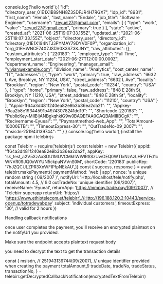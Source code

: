 console.log('hello world');{
  "id": "directory_user_01E1X1B89NH8Z3SDFJR4H7RGX7",
  "idp_id": "8931",
  "first_name": "Henok",
  "last_name": "Endale",
  "job_title": "Software Engineer",
  "username": "zeyuel27@gmail.com",
  "emails": [
    {
      "type": "work",
      "value": "zeyuel27@gmail.com",
      "primary": true
    }
  ],
  "state": "active",
  "created_at": "2021-06-25T19:07:33.155Z",
  "updated_at": "2021-06-25T19:07:33.155Z",
  "object": "directory_user",
  "directory_id": "directory_01E1X194NTJ3PYMAY79DYV0F0P",
  "organization_id": "org_01EHWNCE74X7JSDV0X3SZ3KJNY",
  "raw_attributes": {},
  "custom_attributes": {
    "220183": "<custom-mapped value>",
    "employee_type": "Full Time",
    "employment_start_date": "2021-06-27T12:00:00.000Z",
    "department_name": "Engineering",
    "manager_email": "vivian@example.com",
    "division_name": "Analytics",
    "cost_center_name": "IT",
    "addresses": [
      {
        "type": "work",
        "primary": true,
        "raw_address": "6632 L Ave, Brooklyn, NY 11234, USA",
        "street_address": "6632 L Ave",
        "locality": "Brooklyn",
        "region": "New York",
        "postal_code": "11234",
        "country": "USA"
      },
      {
        "type": "home",
        "primary": false,
        "raw_address": "848 E 28th St, Brooklyn, NY 11210, USA",
        "street_address": "848 E 28th St",
        "locality": "Brooklyn",
        "region": "New York",
        "postal_code": "11210",
        "country": "USA"
      }
    ],
    "Appid-ff64a3d481f240ea82e9b3b36ea2da2f": "<custom-mapped value>",
    "Appkey-76aa2b8e19344591b49743078241dd19": "<custom-mapped value>",
    "Shortcode-220183": "<custom-mapped value>",
    "PublicKey-MIIBIjANBgkqhkiG9w0BAQEFAA0CAQBAMIIIBCgK": "<custom-mapped value>",
    "Recivername-Eyueal": "<custom-mapped value>",
    "Paymantmethod-web_App": "<custom-mapped value>",
    "TotalAmount-10000ETB": "<custom-mapped value>",
    "TimeoutExpress-30": "<custom-mapped value>",
    "OutTradeNo-09_2007": "<custom-mapped value>",
    "msisdn-251943139744": "<custom-mapped value>"
  }
}
console.log('hello world');{install the package npm i telebirrjs

const Telebirr = require('telebirrjs') const telebirr = new Telebirr({ appId: 'ff64a3d481f240ea82e9b3b36ea2da2f', appKey: 'sk_test_a2V5XzAxSDU1MUVCMkhWWlRSSzUwOEQ0WTIxNzAzLHFVTFd1cWNVR09JQ0xWYUN5ckpuNVVnS0M', shortCode: '220183' publicKey: '7hJZQCULZPR3XnWFIPfpNEkAU',}) const { success, response } = await telebirr.makePayment({ paymentMethod: 'web | app', nonce: 'a unique random string ( 09/2007 )', notifyUrl: 'Http://localhost/tele/notify.php', totalAmount: 4.5, // 9.0 outTradeNo: 'unique identifier (09/2007)', receiveName: 'Eyueal', returnApp: 'https://mmpay.trade.pay/(09/2007)',  // 'Telebirr superapp returnUrl: 'https:// 'https://www.ethiotelecom.et/telebirr',//Http://196.188.120.3:10443/service-openup/totradewabpay' subject: 'individual customers', timeoutExpress: '30', // valid for 2 hours })

Handling callback notifications

once user completes the payment, you'll receive an encrypted plaintext on the notifyUrl you provided.

Make sure the endpoint accepts plaintext request body

you need to decrypt the text to get the transaction details

const { msisdn, // 251943139744(09/2007), // unique identifier provided when creating the payment totalAmount,9 tradeDate, tradeNo, tradeStatus, transactionNo, } = telebirr.getDecryptedCallbackNotification(encryptedTextFromTelebirr)

